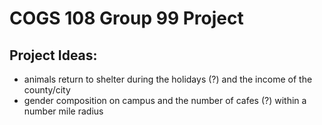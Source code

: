 # COGS 108 Group 99 Project 

## Project Ideas: 
- animals return to shelter during the holidays (?) and the income of the county/city
- gender composition on campus and the number of cafes (?) within a number mile radius

  
